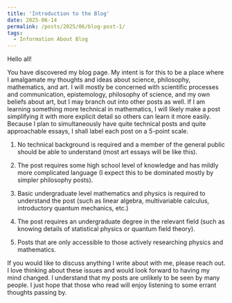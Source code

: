 ```yaml
---
title: 'Introduction to the Blog'
date: 2025-06-14
permalink: /posts/2025/06/blog-post-1/
tags:
  - Information About Blog
---
```


Hello all! 

You have discovered my blog page. My intent is for this to be a place where I amalgamate my thoughts and ideas about science, philosophy, mathematics, and art. I will mostly be concerned with scientific processes and communication, epistemology, philosophy of science, and my own beliefs about art, but I may branch out into other posts as well. If I am learning something more technical in mathematics, I will likely make a post simplifying it with more explicit detail so others can learn it more easily. Because I plan to simultaneously have quite technical posts and quite approachable essays, I shall label each post on a 5-point scale. 

1. No technical background is required and a member of the general public should be able to understand (most art essays will be like this).

2. The post requires some high school level of knowledge and has mildly more complicated language (I expect this to be dominated mostly by simpler philosophy posts).

3. Basic undergraduate level mathematics and physics is required to understand the post (such as linear algebra, multivariable calculus, introductory quantum mechanics, etc.) 

4. The post requires an undergraduate degree in the relevant field (such as knowing details of statistical physics or quantum field theory).

5. Posts that are only accessible to those actively researching physics and mathematics. 

If you would like to discuss anything I write about with me, please reach out. I love thinking about these issues and would look forward to having my mind changed. I understand that my posts are unlikely to be seen by many people. I just hope that those who read will enjoy listening to some errant thoughts passing by. 
